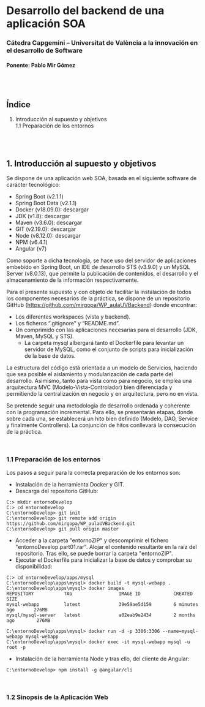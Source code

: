 # Desarrollo del backend de una aplicación SOA
### Cátedra Capgemini – Universitat de València a la innovación en el desarrollo de Software
#### Ponente: Pablo Mir Gómez

<br/><br/>

## Índice
1. Introducción al supuesto y objetivos<br/>
1.1 Preparación de los entornos

<br/><br/>

## 1. Introducción al supuesto y objetivos

Se dispone de una aplicación web SOA, basada en el siguiente software de carácter tecnológico:
*	Spring Boot (v2.1.1)
*	Spring Boot Data (v2.1.1)
*	Docker (v18.09.0): descargar
*	JDK (v1.8): descargar
*	Maven (v3.6.0): descargar
*	GIT (v2.19.0): descargar
*	Node (v8.12.0): descargar
*	NPM (v6.4.1)
*	Angular (v7)

Como soporte a dicha tecnología, se hace uso del servidor de aplicaciones embebido en Spring Boot, un IDE de desarrollo STS (v3.9.0) y un MySQL Server (v8.0.13), que permite la publicación de contenidos, el desarrollo y el almacenamiento de la información respectivamente.

Para el presente supuesto y con objeto de facilitar la instalación de todos los componentes necesarios de la práctica, se dispone de un repositorio GitHub (https://github.com/mirgopa/WP_aulaUVBackend) donde encontrar:
*	Los diferentes workspaces (vista y backend).
*	Los ficheros “.gitignore” y “README.md”.
* Un comprimido con las aplicaciones necesarias para el desarrollo (JDK, Maven, MySQL y STS).
  * La carpeta mysql albergará tanto el Dockerfile para levantar un servidor de MySQL, como el conjunto de scripts para inicialización de la base de datos.

La estructura del código está orientada a un modelo de Servicios, haciendo que sea posible el aislamiento y modularización de cada parte del desarrollo. Asimismo, tanto para vista como para negocio, se emplea una arquitectura MVC (Modelo-Vista-Controlador) bien diferenciada y permitiendo la centralización en negocio y en arquitectura, pero no en vista.

Se pretende seguir una metodología de desarrollo ordenada y coherente con la programación incremental. Para ello, se presentarán etapas, donde sobre cada una, se establecerá un hito bien definido (Modelo, DAO, Service y finalmente Controllers). La conjunción de hitos conllevará la consecución de la práctica.

<br/>

### 1.1 Preparación de los entornos

Los pasos a seguir para la correcta preparación de los entornos son:
*	Instalación de la herramienta Docker y GIT.
*	Descarga del repositorio GitHub:
```
C:> mkdir entornoDevelop
C:> cd entornoDevelop
C:\entornoDevelop> git init
C:\entornoDevelop> git remote add origin https://github.com/mirgopa/WP_aulaUVBackend.git
C:\entornoDevelop> git pull origin master
```
* Acceder a la carpeta "entornoZIP" y descomprimir el fichero "entornoDevelop.part01.rar". Alojar el contenido resultante en la raíz del repositorio. Tras ello, se puede borrar la carpeta "entornoZIP".
* Ejecutar el Dockerfile para inicializar la base de datos y comprobar su disponibilidad:
```
C:> cd entornoDevelop/apps/mysql
C:\entornoDevelop\apps\mysql> docker build -t mysql-webapp .
C:\entornoDevelop\apps\mysql> docker images
REPOSITORY           TAG                 IMAGE ID            CREATED             SIZE
mysql-webapp         latest              39e59ae5d159        6 minutes ago       276MB
mysql/mysql-server   latest              a02eab9e2434        2 months ago        276MB

C:\entornoDevelop\apps\mysql> docker run -d -p 3306:3306 --name=mysql-webapp mysql-webapp
C:\entornoDevelop\apps\mysql> docker exec -it mysql-webapp mysql -u root -p
```
*	Instalación de la herramienta Node y tras ello, del cliente de Angular:
```
C:\entornoDevelop> npm install -g @angular/cli
```

<br/>

### 1.2 Sinopsis de la Aplicación Web
